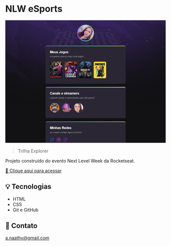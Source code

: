 # NLW eSports

![preview](./.github/preview.png)

>Trilha Explorer

Projeto construído do evento Next Level Week da Rocketseat.

[🔗 Clique aqui para acessar](https://nathinobrega.github.io/nlw-esports-explorer/)

## 💡 Tecnologias

- HTML
- CSS
- Git e GitHub

## 📌 Contato

a.naathy@gmail.com
